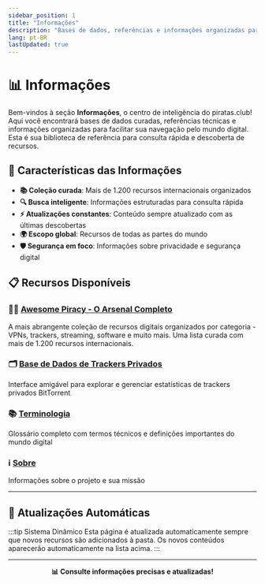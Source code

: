 ```yaml
---
sidebar_position: 1
title: "Informações"
description: "Bases de dados, referências e informações organizadas para facilitar sua navegação"
lang: pt-BR
lastUpdated: true
---
```


# 📊 Informações

Bem-vindos à seção **Informações**, o centro de inteligência do piratas.club! Aqui você encontrará bases de dados curadas, referências técnicas e informações organizadas para facilitar sua navegação pelo mundo digital. Esta é sua biblioteca de referência para consulta rápida e descoberta de recursos.

## 🎯 Características das Informações

- **📚 Coleção curada**: Mais de 1.200 recursos internacionais organizados
- **🔍 Busca inteligente**: Informações estruturadas para consulta rápida
- **⚡ Atualizações constantes**: Conteúdo sempre atualizado com as últimas descobertas
- **🌍 Escopo global**: Recursos de todas as partes do mundo
- **🛡️ Segurança em foco**: Informações sobre privacidade e segurança digital

## 📋 Recursos Disponíveis

### 🏴‍☠️ [Awesome Piracy - O Arsenal Completo](/dbordo/infos/awesome-piracy)
A mais abrangente coleção de recursos digitais organizados por categoria - VPNs, trackers, streaming, software e muito mais. Uma lista curada com mais de 1.200 recursos internacionais.

### 🗂️ [Base de Dados de Trackers Privados](/dbordo/infos/infotracker)
Interface amigável para explorar e gerenciar estatísticas de trackers privados BitTorrent

### 📚 [Terminologia](/dbordo/infos/terminologia)
Glossário completo com termos técnicos e definições importantes do mundo digital

### ℹ️ [Sobre](/ref/about)
Informações sobre o projeto e sua missão

---

## 🔄 Atualizações Automáticas

:::tip Sistema Dinâmico
Esta página é atualizada automaticamente sempre que novos recursos são adicionados à pasta. Os novos conteúdos aparecerão automaticamente na lista acima.
:::

---

<div align="center">

**📊 Consulte informações precisas e atualizadas!**

</div>
